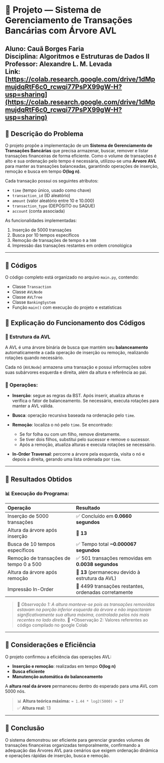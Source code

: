 
# 📄 Projeto — Sistema de Gerenciamento de Transações Bancárias com Árvore AVL

**Aluno:** Cauã Borges Faria  
**Disciplina:** Algoritmos e Estruturas de Dados II  
**Professor:** Alexandre L. M. Levada  
**Link:** [https://colab.research.google.com/drive/1dMpmujdqRtF6c0_rcwqi77PsPX99gW-H?usp=sharing](https://colab.research.google.com/drive/1dMpmujdqRtF6c0_rcwqi77PsPX99gW-H?usp=sharing) 
---

## 📌 Descrição do Problema

O projeto propõe a implementação de um **Sistema de Gerenciamento de Transações Bancárias** que precisa armazenar, buscar, remover e listar transações financeiras de forma eficiente. Como o volume de transações é alto e sua ordenação pelo tempo é necessária, utilizou-se uma **Árvore AVL** para manter as transações balanceadas, garantindo operações de inserção, remoção e busca em tempo **O(log n)**.

Cada transação possui os seguintes atributos:

- `time` (tempo único, usado como chave)
- `transaction_id` (ID aleatório)
- `amount` (valor aleatório entre 10 e 10.000)
- `transaction_type` (DEPÓSITO ou SAQUE)
- `account` (conta associada)

As funcionalidades implementadas:

1. Inserção de 5000 transações
2. Busca por 10 tempos específicos
3. Remoção de transações de tempo `0` a `500`
4. Impressão das transações restantes em ordem cronológica

---

## 📌 Códigos

O código completo está organizado no arquivo `main.py`, contendo:

- Classe `Transaction`
- Classe `AVLNode`
- Classe `AVLTree`
- Classe `BankingSystem`
- Função `main()` com execução do projeto e estatísticas

## 📌 Explicação do Funcionamento dos Códigos

### 🌳 Estrutura da AVL

A AVL é uma árvore binária de busca que mantém seu **balanceamento** automaticamente a cada operação de inserção ou remoção, realizando rotações quando necessário.

Cada nó (`AVLNode`) armazena uma transação e possui informações sobre suas subárvores esquerda e direita, além da altura e referência ao pai.

### 📝 Operações:

- **Inserção**: segue as regras da BST. Após inserir, atualiza alturas e verifica o fator de balanceamento. Se necessário, executa rotações para manter a AVL válida.

- **Busca**: operação recursiva baseada na ordenação pelo `time`.

- **Remoção**: localiza o nó pelo `time`. Se encontrado:
  - Se for folha ou com um filho, remove diretamente.
  - Se tiver dois filhos, substitui pelo sucessor e remove o sucessor.
  - Após a remoção, atualiza alturas e executa rotações se necessário.

- **In-Order Traversal**: percorre a árvore pela esquerda, visita o nó e depois a direita, gerando uma lista ordenada por `time`.

---

## 📌 Resultados Obtidos

### 📊 Execução do Programa:

| Operação                              | Resultado                                                  |
|:-------------------------------------|:-----------------------------------------------------------|
| Inserção de 5000 transações           | ✅ Concluído em **0.0660 segundos** |
| Altura da árvore após inserção       | 📏 **13**                                                   |
| Busca de 10 tempos específicos       | ✅ Tempo total **~0.000067 segundos**                     |
| Remoção de transações de tempo 0 a 500| ✅ 501 transações removidas em **0.0038 segundos**        |
| Altura da árvore após remoção        | 📏 **13** (permaneceu devido à estrutura da AVL)            |
| Impressão In-Order                   | 📝 4499 transações restantes, ordenadas corretamente        |

> 📌 *Observação 1: A altura manteve-se pois as transações removidas estavam na porção inferior esquerda da árvore e não impactaram significativamente sua altura máxima, controlada pelos nós mais recentes no lado direito.*
>  📌 *Observação 2: Valores referentes ao código compilado no google Colab

---

## 📌 Considerações e Eficiência

O projeto confirmou a eficiência das operações AVL:

- **Inserção e remoção**: realizadas em tempo **O(log n)**
- **Busca eficiente**
- **Manutenção automática do balanceamento**

A **altura real da árvore** permaneceu dentro do esperado para uma AVL com 5000 nós.

> 📊 **Altura teórica máxima:** `≈ 1.44 * log2(5000) ≈ 17`  
> ✅ **Altura real:** 13

---

## 📌 Conclusão

O sistema demonstrou ser eficiente para gerenciar grandes volumes de transações financeiras organizadas temporalmente, confirmando a adequação das Árvores AVL para cenários que exigem ordenação dinâmica e operações rápidas de inserção, busca e remoção.
